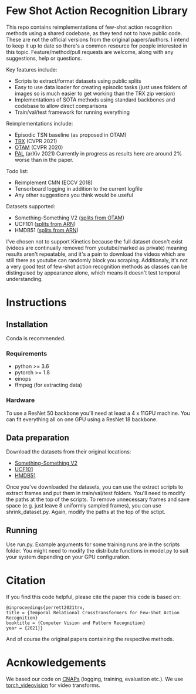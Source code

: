 # Few Shot Action Recognition Library

This repo contains reimplementations of few-shot action recognition methods using a shared codebase, as they tend not to have public code. These are not the official versions from the original papers/authors. I intend to keep it up to date so there's a common resource for people interested in this topic. Feature/method/pull requests are welcome, along with any suggestions, help or questions.

Key features include:

- Scripts to extract/format datasets using public splits
- Easy to use data loader for creating episodic tasks (just uses folders of images so is much easier to get working than the TRX zip version)
- Implementations of SOTA methods using standard backbones and codebase to allow direct comparisons
- Train/val/test framework for running everything

Reimplementations include:

- Episodic TSN baseline (as proposed in OTAM)
- [TRX](https://arxiv.org/abs/2101.06184) (CVPR 2021)
- [OTAM](https://openaccess.thecvf.com/content_CVPR_2020/papers/Cao_Few-Shot_Video_Classification_via_Temporal_Alignment_CVPR_2020_paper.pdf) (CVPR 2020)
- [PAL](https://arxiv.org/abs/2101.08085) (arXiv 2021) Currently in progress as results here are around 2% worse than in the paper.

Todo list:

- Reimplement CMN (ECCV 2018)
- Tensorboard logging in addition to the current logfile
- Any other suggestions you think would be useful


Datasets supported:

- Something-Something V2 ([splits from OTAM](https://openaccess.thecvf.com/content_CVPR_2020/papers/Cao_Few-Shot_Video_Classification_via_Temporal_Alignment_CVPR_2020_paper.pdf))
- UCF101 ([splits from ARN](https://www.ecva.net/papers/eccv_2020/papers_ECCV/papers/123500511.pdf))
- HMDB51 ([splits from ARN](https://www.ecva.net/papers/eccv_2020/papers_ECCV/papers/123500511.pdf))

I've chosen not to support Kinetics because the full dataset doesn't exist (videos are continually removed from youtube/marked as private) meaning results aren't repeatable, and it's a pain to download the videos which are still there as youtube can randomly block you scraping. Additionaly, it's not a very good test of few-shot action recognition methods as classes can be distinguised by appearance alone, which means it doesn't test temporal understanding.


# Instructions

## Installation

Conda is recommended. 

### Requirements

- python >= 3.6
- pytorch >= 1.8
- einops
- ffmpeg (for extracting data)

### Hardware

To use a ResNet 50 backbone you'll need at least a 4 x 11GPU machine. You can fit everything all on one GPU using a ResNet 18 backbone.


## Data preparation

Download the datasets from their original locations:

- [Something-Something V2](https://20bn.com/datasets/something-something#download)
- [UCF101](https://www.crcv.ucf.edu/data/UCF101.php)
- [HMDB51](https://serre-lab.clps.brown.edu/resource/hmdb-a-large-human-motion-database/#Downloads)

Once you've downloaded the datasets, you can use the extract scripts to extract frames and put them in train/val/test folders. You'll need to modify the paths at the top of the scripts.
To remove unnecessary frames and save space (e.g. just leave 8 uniformly sampled frames), you can use shrink_dataset.py. Again, modify the paths at the top of the sctipt.

## Running

Use run.py. Example arguments for some training runs are in the scripts folder. You might need to modify the distribute functions in model.py to suit your system depending on your GPU configuration.

# Citation

If you find this code helpful, please cite the paper this code is based on:

	@inproceedings{perrett2021trx,
	title = {Temporal Relational CrossTransformers for Few-Shot Action Recognition}
	booktitle = {Computer Vision and Pattern Recognition}
	year = {2021}}

And of course the original papers containing the respective methods.



# Acnkowledgements

We based our code on [CNAPs](https://github.com/cambridge-mlg/cnaps) (logging, training, evaluation etc.). We use [torch_videovision](https://github.com/hassony2/torch_videovision) for video transforms.





